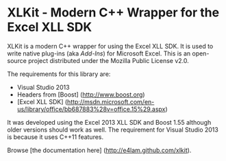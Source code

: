 # XLKit - Modern C++ Wrapper for the Excel XLL SDK

XLKit is a modern C++ wrapper for using the Excel XLL SDK. It is used to write native plug-ins (aka *Add-Ins*) for Microsoft Excel. This is an open-source project distributed under the Mozilla Public License v2.0.

The requirements for this library are:
- Visual Studio 2013
- Headers from [Boost] (http://www.boost.org)
- [Excel XLL SDK] (http://msdn.microsoft.com/en-us/library/office/bb687883%28v=office.15%29.aspx)

It was developed using the Excel 2013 XLL SDK and Boost 1.55 although older versions should work as well. The requirement for Visual Studio 2013 is because it uses C++11 features.

Browse [the documentation here] (http://e4lam.github.com/xlkit).

